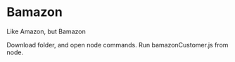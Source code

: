 # Bamazon
Like Amazon, but Bamazon

Download folder, and open node commands. Run bamazonCustomer.js from node.